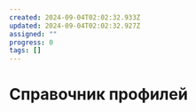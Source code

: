```yaml
---
created: 2024-09-04T02:02:32.933Z
updated: 2024-09-04T02:02:32.927Z
assigned: ""
progress: 0
tags: []
---
```


# Справочник профилей
